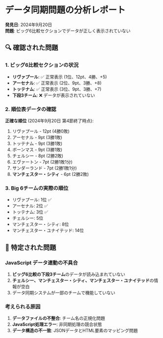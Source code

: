 # データ同期問題の分析レポート

**発見日**: 2024年9月20日  
**問題**: ビッグ6比較セクションでデータが正しく表示されていない

## 🔍 確認された問題

### 1. ビッグ6比較セクションの状況
- **リヴァプール**: ✅ 正常表示 (1位、12pt、4勝、+5)
- **アーセナル**: ✅ 正常表示 (2位、9pt、3勝、+8)  
- **トッテナム**: ✅ 正常表示 (3位、9pt、3勝、+7)
- **下段3チーム**: ❌ データが表示されていない

### 2. 順位表データの確認
**正確な順位** (2024年9月20日 第4節終了時点):
1. リヴァプール - 12pt (4勝0敗)
2. アーセナル - 9pt (3勝1敗)
3. トッテナム - 9pt (3勝1敗)
4. ボーンマス - 9pt (3勝1敗)
5. チェルシー - 8pt (2勝2敗)
6. エヴァートン - 7pt (2勝1敗1分)
7. サンダーランド - 7pt (2勝1敗1分)
8. **マンチェスター・シティ** - 6pt (2勝2敗)

### 3. Big 6チームの実際の順位
- リヴァプール: 1位 ✅
- アーセナル: 2位 ✅
- トッテナム: 3位 ✅
- チェルシー: 5位
- マンチェスター・シティ: 8位
- マンチェスター・ユナイテッド: 14位

## 🐛 特定された問題

### JavaScript データ連動の不具合
1. **ビッグ6比較の下段3チーム**のデータが読み込まれていない
2. **チェルシー、マンチェスター・シティ、マンチェスター・ユナイテッド**の情報が空白
3. データ同期システムが一部のチームで機能していない

### 考えられる原因
1. **データファイルの不整合**: チーム名の正規化問題
2. **JavaScript処理エラー**: 非同期処理の競合状態
3. **データ構造の不一致**: JSONデータとHTML要素のマッピング問題
